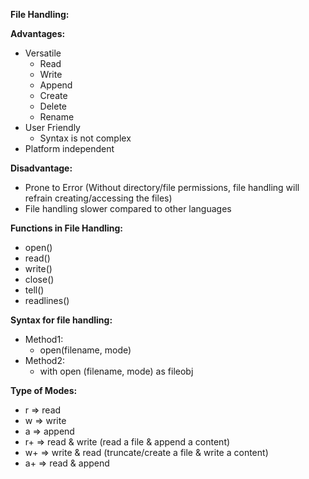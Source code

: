 **File Handling:**

**Advantages:**
- Versatile
  - Read
  - Write
  - Append
  - Create
  - Delete
  - Rename
- User Friendly
  - Syntax is not complex
- Platform independent

**Disadvantage:**
- Prone to Error (Without directory/file permissions, file handling will refrain creating/accessing the files)
- File handling slower compared to other languages

**Functions in File Handling:**
- open()
- read()
- write()
- close()
- tell()
- readlines()

**Syntax for file handling:**
- Method1:
  - open(filename, mode)
- Method2:
  - with open (filename, mode) as fileobj

**Type of Modes:**
- r => read
- w => write
- a => append
- r+ => read & write (read a file & append a content)
- w+ => write & read (truncate/create a file & write a content)
- a+ => read & append
